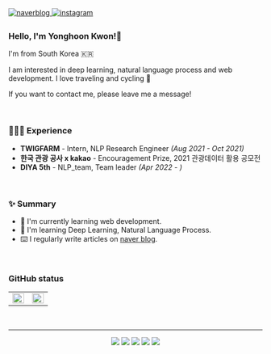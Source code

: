 

<a href="https://blog.naver.com/1012rnjsdydgns" target="_blank">
<img src="https://img.shields.io/badge/Naver Blog-03C75A?style=for-the-badge&logo=Naver&logoColor=white" alt=naverblog style="margin-bottom: 5px;" />
</a>
<a href="https://www.instagram.com/k_yhoon130/?hl=ko" target="_blank">
<img src="https://img.shields.io/badge/Instagram-E4405F?style=for-the-badge&logo=Instagram&logoColor=white" alt=instagram style="margin-bottom: 5px;" />
</a>

### Hello, I'm Yonghoon Kwon!👋
 

I'm from South Korea 🇰🇷  

I am interested in deep learning, natural language process and web development. I love traveling and cycling 🚴

If you want to contact me, please leave me a message!
 
<br/>

### 🧑🏻‍💻 Experience
- **TWIGFARM** - Intern, NLP Research Engineer *(Aug 2021 - Oct 2021)*
- **한국 관광 공사 x kakao** - Encouragement Prize, 2021 관광데이터 활용 공모전
- **DIYA 5th** - NLP_team, Team leader *(Apr 2022 - )*

  

<br/>  


### ✨ Summary

- 🔎 I'm currently learning web development.
- 🌱 I'm learning Deep Learning, Natural Language Process.
- ⌨️ I regularly write articles on [naver blog](https://blog.naver.com/1012rnjsdydgns).  
  

<br/>


### GitHub status
<table><tr><td valign="top" width="50%">

<img src="https://github-readme-stats.vercel.app/api?username=kwon13&show_icons=true&count_private=true&hide_border=true" align="left" style="width: 100%" />

</td><td valign="top" width="50%">

<img src="https://github-readme-stats.vercel.app/api/top-langs/?username=kwon13&hide_border=true&layout=compact" align="left" style="width: 100%" />

</td></tr></table>  

<br/>

***
<div align=center>
<img src="https://img.shields.io/badge/Python-3766AB?style=flat-square&logo=Python&logoColor=white"/>
<img src="https://img.shields.io/badge/pandas-150458?style=flat-square&logo=pandas&logoColor=white"/></a>
<img src="https://img.shields.io/badge/MariaDB-003545?style=flat-square&logo=MariaDB&logoColor=white"/></a>
<img src="https://img.shields.io/badge/PyTorch-EE4C2C?style=flat-square&logo=PyTorch&logoColor=white"/></a>
<img src="https://img.shields.io/badge/PyTorch Lightning-792EE5?style=flat-square&logo=PyTorch Lightning&logoColor=white"/></a>
</div>

